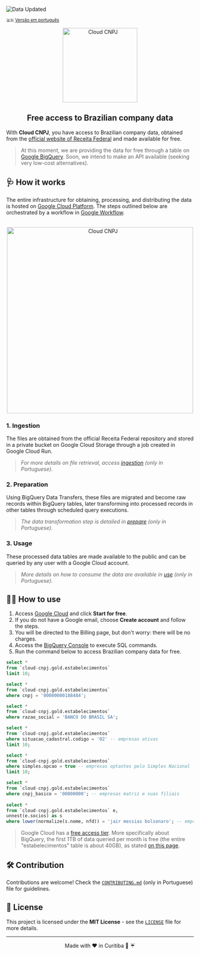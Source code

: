![Data Updated](https://img.shields.io/badge/Data_Updated-2025/05-green)

<p>
    <small>🇧🇷 <a href="README.md">Versão em português</a></small>
</p>


<p align="center">
  <img src="https://firebasestorage.googleapis.com/v0/b/cloud-cnpj.firebasestorage.app/o/images%2Flogo.webp?alt=media&token=8b2851dd-ec33-4ee8-98ca-ab054c9b7f7b" width="200" alt="Cloud CNPJ">

  <h2 align="center">Free access to Brazilian company data</h2>
</p>

With **Cloud CNPJ**, you have access to Brazilian company data, obtained from the [official website of Receita Federal](https://dados.gov.br/dados/conjuntos-dados/cadastro-nacional-da-pessoa-juridica---cnpj) and made available for free.

> At this moment, we are providing the data for free through a table on [Google BigQuery](https://cloud.google.com/bigquery). Soon, we intend to make an API available (seeking very low-cost alternatives).

## 🩺 How it works

The entire infrastructure for obtaining, processing, and distributing the data is hosted on [Google Cloud Platform](https://cloud.google.com/). The steps outlined below are orchestrated by a workflow in [Google Workflow](https://cloud.google.com/workflows).

<p align="center">
  <br/>
  <img src="https://firebasestorage.googleapis.com/v0/b/cloud-cnpj.firebasestorage.app/o/images%2Fflow_v2.webp?alt=media&token=ec153049-edbe-4772-bba5-0b23966aba36" width="500" alt="Cloud CNPJ">
</p>

### 1. Ingestion

The files are obtained from the official Receita Federal repository and stored in a private bucket on Google Cloud Storage through a job created in Google Cloud Run.

> *For more details on file retrieval, access [ingestion](./ingestion/) (only in Portuguese)*.

### 2. Preparation

Using BigQuery Data Transfers, these files are migrated and become raw records within BigQuery tables, later transforming into processed records in other tables through scheduled query executions.

> *The data transformation step is detailed in [prepare](./prepare/) (only in Portuguese)*.

### 3. Usage

These processed data tables are made available to the public and can be queried by any user with a Google Cloud account.

> *More details on how to consume the data are available in [use](./use/) (only in Portuguese)*.

## 🚴‍♂️ How to use

1. Access [Google Cloud](https://cloud.google.com/) and click **Start for free**.
2. If you do not have a Google email, choose **Create account** and follow the steps.
3. You will be directed to the Billing page, but don't worry: there will be no charges.
4. Access the [BigQuery Console](https://console.cloud.google.com/bigquery) to execute SQL commands.
5. Run the command below to access Brazilian company data for free.

```sql
select *
from `cloud-cnpj.gold.estabelecimentos`
limit 10;

select *
from `cloud-cnpj.gold.estabelecimentos`
where cnpj = '00000000188484';

select *
from `cloud-cnpj.gold.estabelecimentos`
where razao_social = 'BANCO DO BRASIL SA';

select *
from `cloud-cnpj.gold.estabelecimentos`
where situacao_cadastral.codigo = '02' -- empresas ativas
limit 10;

select *
from `cloud-cnpj.gold.estabelecimentos`
where simples.opcao = true -- empresas optantes pelo Simples Nacional
limit 10;

select *
from `cloud-cnpj.gold.estabelecimentos`
where cnpj_basico = '00000000'; -- empresas matriz e suas filiais
 
select *
from `cloud-cnpj.gold.estabelecimentos` e,
unnest(e.socios) as s
where lower(normalize(s.nome, nfd)) = 'jair messias bolsonaro'; -- empresas por sócio
```

> Google Cloud has a [free access tier](https://cloud.google.com/free). More specifically about BigQuery, the first 1TB of data queried per month is free (the entire "estabelecimentos" table is about 40GB), as stated [on this page](https://cloud.google.com/bigquery/pricing?#free-tier).

## 🛠️ Contribution

Contributions are welcome! Check the [`CONTRIBUTING.md`](CONTRIBUTING.md) (only in Portuguese) file for guidelines.

## 📜 License

This project is licensed under the **MIT License** - see the [`LICENSE`](LICENSE) file for more details.

---

<p align="center">Made with ❤️ in Curitiba 🌳 ☔️</p>

